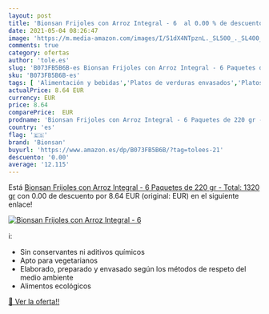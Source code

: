 ```yaml
---
layout: post
title: 'Bionsan Frijoles con Arroz Integral - 6  al 0.00 % de descuento'
date: 2021-05-04 08:26:47
image: 'https://m.media-amazon.com/images/I/51dX4NTpznL._SL500_._SL400_.jpg'
comments: true
category: ofertas
author: 'tole.es'
slug: 'B073FB5B6B-es Bionsan Frijoles con Arroz Integral - 6 Paquetes de 220 gr...'
sku: 'B073FB5B6B-es'
tags: [ 'Alimentación y bebidas','Platos de verduras envasados','Platos preparados envasados','arroz','bionsan','frijoles','integral', ]
actualPrice: 8.64 EUR
currency: EUR
price: 8.64
comparePrice:  EUR
prodname: 'Bionsan Frijoles con Arroz Integral - 6 Paquetes de 220 gr - Total: 1320 gr'
country: 'es'
flag: '🇪🇸'
brand: 'Bionsan'
buyurl: 'https://www.amazon.es/dp/B073FB5B6B/?tag=tolees-21'
descuento: '0.00'
average: '12.115'
---
```


Está [Bionsan Frijoles con Arroz Integral - 6 Paquetes de 220 gr - Total: 1320 gr](https://www.amazon.es/dp/B073FB5B6B/?tag=tolees-21) con 0.00 de descuento por 8.64 EUR (original:  EUR) en el siguiente enlace!

[![Bionsan Frijoles con Arroz Integral - 6 ](https://m.media-amazon.com/images/I/51dX4NTpznL._SL500_._SL400_.jpg)](https://www.amazon.es/dp/B073FB5B6B/?tag=tolees-21)

ℹ️:

- Sin conservantes ni aditivos químicos
- Apto para vegetarianos
- Elaborado, preparado y envasado según los métodos de respeto del medio ambiente
- Alimentos ecológicos

[🛒 Ver la oferta!!](https://www.amazon.es/dp/B073FB5B6B/?tag=tolees-21)
